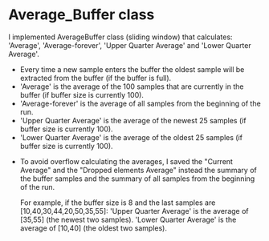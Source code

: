 # Average_Buffer class

I implemented AverageBuffer class (sliding window) that calculates:
  'Average', 'Average-forever', 'Upper Quarter Average' and 'Lower Quarter Average'.
- Every time a new sample enters the buffer the oldest sample will be extracted
  from the buffer (if the buffer is full).
- 'Average' is the average of the 100 samples that are currently in the buffer (if buffer size is currently 100).
- 'Average-forever' is the average of all samples from the beginning of the run.
 - 'Upper Quarter Average' is the average of the newest 25 samples (if buffer size is currently 100).
 - 'Lower Quarter Average' is the average of the oldest 25 samples (if buffer size is currently 100).

* To avoid overflow calculating the averages, I saved the "Current Average" and the "Dropped elements Average" instead the summary of  the buffer samples and the summary of all samples from the beginning of the run.

   For example, if the buffer size is 8 and the last samples are [10,40,30,44,20,50,35,55]:
     'Upper Quarter Average' is the average of [35,55] (the newest two samples).
     'Lower Quarter Average' is the average of [10,40] (the oldest two samples).
